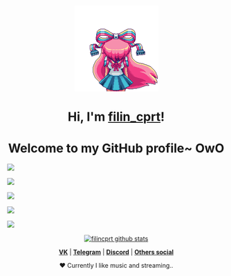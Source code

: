 <p align="center">
  <a href="https://vk.com/filin_cprt"><img src="giffany-glitch.gif" alt="edisonlee55 Banner"></a>
</p>

<h1 align="center">Hi, I'm <a href="https://linktr.ee/filin_cprt">filin_cprt</a>!</h1>
<h1 align="center">Welcome to my GitHub profile~ OwO</h1>


![](https://github-profile-summary-cards.vercel.app/api/cards/profile-details?username=filincprt&theme=solarized_dark)

![](https://github-profile-summary-cards.vercel.app/api/cards/most-commit-language?username=filincprt&theme=solarized_dark)

![](https://github-profile-summary-cards.vercel.app/api/cards/repos-per-language?username=filincprt&theme=solarized_dark)

![](https://github-profile-summary-cards.vercel.app/api/cards/stats?username=filincprt&theme=solarized_dark)

![](https://github-profile-summary-cards.vercel.app/api/cards/productive-time?username=filincprt&theme=solarized_dark)


<p align="center">
  <a href="https://github.com/filincprt"><img src="https://github-readme-stats.vercel.app/api?username=filincprt&show_icons=true&theme=radical" alt="filincprt github stats"></a>
</p>

<p align="center">
  <strong><a href="https://vk.com/filin_cprt">VK</a></strong> |
  <strong><a href="https://t.me/filin_cprt">Telegram</a></strong> |
  <strong><a href="https://discordapp.com/users/1078294734361071657/">Discord</a></strong> |
  <strong><a href="https://linktr.ee/filin_cprt">Others social</a></strong> 
</p>

<p align="center">❤ Currently I like music and streaming..</p>

